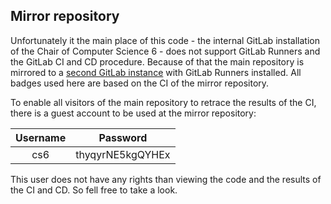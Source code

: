 ## Mirror repository

Unfortunately it the main place of this code - the internal GitLab installation
of the Chair of Computer Science 6 - does not support GitLab Runners and the
GitLab CI and CD procedure. Because of that the main repository is mirrored to
a [second GitLab instance](https://gitlab.tab-e.de/qpi-sql/qpi-sql)
with GitLab Runners installed. All badges used here are based on the CI of the
mirror repository.

To enable all visitors of the main repository to retrace the results of the CI,
there is a guest account to be used at the mirror repository:

|Username|Password|
|:-:|:-:|
|cs6|thyqyrNE5kgQYHEx|

This user does not have any rights than viewing the code and the results of the
CI and CD. So fell free to take a look.

